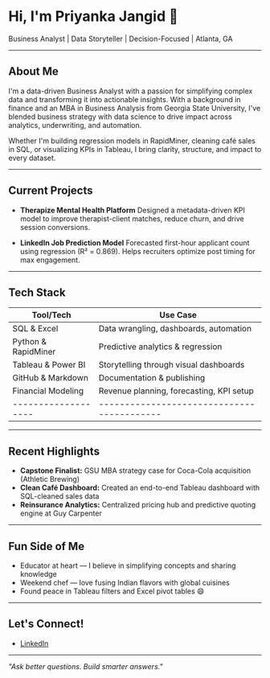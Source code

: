# Hi, I'm Priyanka Jangid 👋

Business Analyst | Data Storyteller | Decision-Focused | Atlanta, GA

---

## About Me

I'm a data-driven Business Analyst with a passion for simplifying complex data and transforming it into actionable insights. With a background in finance and an MBA in Business Analysis from Georgia State University, I've blended business strategy with data science to drive impact across analytics, underwriting, and automation.

Whether I'm building regression models in RapidMiner, cleaning café sales in SQL, or visualizing KPIs in Tableau, I bring clarity, structure, and impact to every dataset.

---

## Current Projects

- **Therapize Mental Health Platform**
  Designed a metadata-driven KPI model to improve therapist-client matches, reduce churn, and drive session conversions.

- **LinkedIn Job Prediction Model**
  Forecasted first-hour applicant count using regression (R² = 0.869). Helps recruiters optimize post timing for max engagement.

---

## Tech Stack

| Tool/Tech         | Use Case                                |
|-------------------|------------------------------------------|
| SQL & Excel       | Data wrangling, dashboards, automation   |
| Python & RapidMiner | Predictive analytics & regression       |
| Tableau & Power BI | Storytelling through visual dashboards   |
| GitHub & Markdown | Documentation & publishing               |
| Financial Modeling | Revenue planning, forecasting, KPI setup |
|-------------------|------------------------------------------|

---

## Recent Highlights

- **Capstone Finalist:** GSU MBA strategy case for Coca-Cola acquisition (Athletic Brewing)
- **Clean Café Dashboard:** Created an end-to-end Tableau dashboard with SQL-cleaned sales data
- **Reinsurance Analytics:** Centralized pricing hub and predictive quoting engine at Guy Carpenter

---

## Fun Side of Me

-  Educator at heart — I believe in simplifying concepts and sharing knowledge
-  Weekend chef — love fusing Indian flavors with global cuisines
-  Found peace in Tableau filters and Excel pivot tables 😄

---

## Let's Connect!

-  [LinkedIn](www.linkedin.com/in/jangidpriyanka) 

---

 *"Ask better questions. Build smarter answers."*
